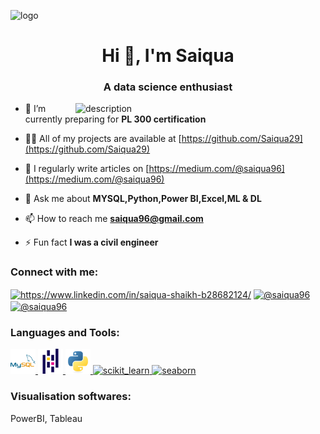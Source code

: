 ![logo](https://user-images.githubusercontent.com/73187712/208087134-27c9c64d-1fed-483d-b2e7-9d6f1cd41fe3.gif)
<h1 align="center">Hi 👋, I'm Saiqua</h1>
<h3 align="center">A data science enthusiast</h3>

<img src= "https://sithcomputers.com/wp-content/uploads/2021/02/C-1.gif" alt="description" width="400" align="right">

- 🌱 I’m currently preparing for **PL 300 certification**

- 👨‍💻 All of my projects are available at [https://github.com/Saiqua29](https://github.com/Saiqua29)

- 📝 I regularly write articles on [https://medium.com/@saiqua96](https://medium.com/@saiqua96)

- 💬 Ask me about **MYSQL,Python,Power BI,Excel,ML & DL**

- 📫 How to reach me **saiqua96@gmail.com**

- ⚡ Fun fact **I was a civil engineer**

<h3 align="left">Connect with me:</h3>
<p align="left">
<a href="https://linkedin.com/in/https://www.linkedin.com/in/saiqua-shaikh-b28682124/" target="blank"><img align="center" src="https://raw.githubusercontent.com/rahuldkjain/github-profile-readme-generator/master/src/images/icons/Social/linked-in-alt.svg" alt="https://www.linkedin.com/in/saiqua-shaikh-b28682124/" height="30" width="40" /></a>
<a href="https://medium.com/@saiqua96" target="blank"><img align="center" src="https://raw.githubusercontent.com/rahuldkjain/github-profile-readme-generator/master/src/images/icons/Social/medium.svg" alt="@saiqua96" height="30" width="40" /></a>
<a href="https://www.hackerrank.com/@saiqua96" target="blank"><img align="center" src="https://raw.githubusercontent.com/rahuldkjain/github-profile-readme-generator/master/src/images/icons/Social/hackerrank.svg" alt="@saiqua96" height="30" width="40" /></a>
</p>

<h3 align="left">Languages and Tools:</h3>
<p align="left"> <a href="https://www.mysql.com/" target="_blank" rel="noreferrer"> <img src="https://raw.githubusercontent.com/devicons/devicon/master/icons/mysql/mysql-original-wordmark.svg" alt="mysql" width="40" height="40"/> </a> <a href="https://pandas.pydata.org/" target="_blank" rel="noreferrer"> <img src="https://raw.githubusercontent.com/devicons/devicon/2ae2a900d2f041da66e950e4d48052658d850630/icons/pandas/pandas-original.svg" alt="pandas" width="40" height="40"/> </a> <a href="https://www.python.org" target="_blank" rel="noreferrer"> <img src="https://raw.githubusercontent.com/devicons/devicon/master/icons/python/python-original.svg" alt="python" width="40" height="40"/> </a> <a href="https://scikit-learn.org/" target="_blank" rel="noreferrer"> <img src="https://upload.wikimedia.org/wikipedia/commons/0/05/Scikit_learn_logo_small.svg" alt="scikit_learn" width="40" height="40"/> </a> <a href="https://seaborn.pydata.org/" target="_blank" rel="noreferrer"> <img src="https://seaborn.pydata.org/_images/logo-mark-lightbg.svg" alt="seaborn" width="40" height="40"/> </a> </p>

<h3 align="left">Visualisation softwares:</h3>
<p align="left"> PowerBI, Tableau </a> </p>
